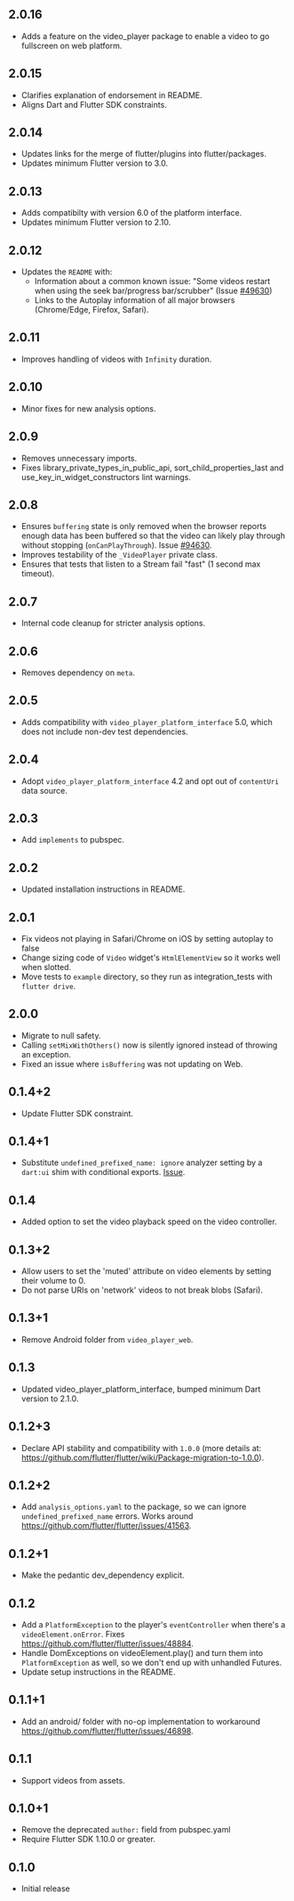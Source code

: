 ## 2.0.16

* Adds a feature on the video_player package to enable a video to go fullscreen on web platform.

## 2.0.15

* Clarifies explanation of endorsement in README.
* Aligns Dart and Flutter SDK constraints.

## 2.0.14

* Updates links for the merge of flutter/plugins into flutter/packages.
* Updates minimum Flutter version to 3.0.

## 2.0.13

* Adds compatibilty with version 6.0 of the platform interface.
* Updates minimum Flutter version to 2.10.

## 2.0.12

* Updates the `README` with:
  * Information about a common known issue: "Some videos restart when using the
  seek bar/progress bar/scrubber" (Issue [#49630](https://github.com/flutter/flutter/issues/49360))
  * Links to the Autoplay information of all major browsers (Chrome/Edge, Firefox, Safari).

## 2.0.11

* Improves handling of videos with `Infinity` duration.

## 2.0.10

* Minor fixes for new analysis options.

## 2.0.9

* Removes unnecessary imports.
* Fixes library_private_types_in_public_api, sort_child_properties_last and use_key_in_widget_constructors
  lint warnings.

## 2.0.8

* Ensures `buffering` state is only removed when the browser reports enough data
  has been buffered so that the video can likely play through without stopping
  (`onCanPlayThrough`). Issue [#94630](https://github.com/flutter/flutter/issues/94630).
* Improves testability of the `_VideoPlayer` private class.
* Ensures that tests that listen to a Stream fail "fast" (1 second max timeout).

## 2.0.7

* Internal code cleanup for stricter analysis options.

## 2.0.6

* Removes dependency on `meta`.

## 2.0.5

* Adds compatibility with `video_player_platform_interface` 5.0, which does not
  include non-dev test dependencies.

## 2.0.4

* Adopt `video_player_platform_interface` 4.2 and opt out of `contentUri` data source.

## 2.0.3

* Add `implements` to pubspec.

## 2.0.2

* Updated installation instructions in README.

## 2.0.1

* Fix videos not playing in Safari/Chrome on iOS by setting autoplay to false
* Change sizing code of `Video` widget's `HtmlElementView` so it works well when slotted.
* Move tests to `example` directory, so they run as integration_tests with `flutter drive`.

## 2.0.0

* Migrate to null safety.
* Calling `setMixWithOthers()` now is silently ignored instead of throwing an exception.
* Fixed an issue where `isBuffering` was not updating on Web.

## 0.1.4+2

* Update Flutter SDK constraint.

## 0.1.4+1

* Substitute `undefined_prefixed_name: ignore` analyzer setting by a `dart:ui` shim with conditional exports. [Issue](https://github.com/flutter/flutter/issues/69309).

## 0.1.4

* Added option to set the video playback speed on the video controller.

## 0.1.3+2

* Allow users to set the 'muted' attribute on video elements by setting their volume to 0.
* Do not parse URIs on 'network' videos to not break blobs (Safari).

## 0.1.3+1

* Remove Android folder from `video_player_web`.

## 0.1.3

* Updated video_player_platform_interface, bumped minimum Dart version to 2.1.0.

## 0.1.2+3

* Declare API stability and compatibility with `1.0.0` (more details at: https://github.com/flutter/flutter/wiki/Package-migration-to-1.0.0).

## 0.1.2+2

* Add `analysis_options.yaml` to the package, so we can ignore `undefined_prefixed_name` errors. Works around https://github.com/flutter/flutter/issues/41563.

## 0.1.2+1

* Make the pedantic dev_dependency explicit.

## 0.1.2

* Add a `PlatformException` to the player's `eventController` when there's a `videoElement.onError`. Fixes https://github.com/flutter/flutter/issues/48884.
* Handle DomExceptions on videoElement.play() and turn them into `PlatformException` as well, so we don't end up with unhandled Futures.
* Update setup instructions in the README.

## 0.1.1+1

* Add an android/ folder with no-op implementation to workaround https://github.com/flutter/flutter/issues/46898.

## 0.1.1

* Support videos from assets.

## 0.1.0+1

* Remove the deprecated `author:` field from pubspec.yaml
* Require Flutter SDK 1.10.0 or greater.

## 0.1.0

* Initial release
